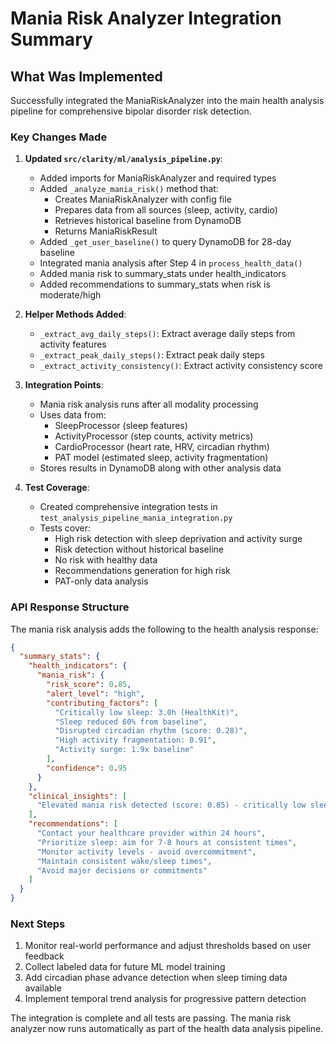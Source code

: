 # Mania Risk Analyzer Integration Summary

## What Was Implemented

Successfully integrated the ManiaRiskAnalyzer into the main health analysis pipeline for comprehensive bipolar disorder risk detection.

### Key Changes Made

1. **Updated `src/clarity/ml/analysis_pipeline.py`**:
   - Added imports for ManiaRiskAnalyzer and required types
   - Added `_analyze_mania_risk()` method that:
     - Creates ManiaRiskAnalyzer with config file
     - Prepares data from all sources (sleep, activity, cardio)
     - Retrieves historical baseline from DynamoDB
     - Returns ManiaRiskResult
   - Added `_get_user_baseline()` to query DynamoDB for 28-day baseline
   - Integrated mania analysis after Step 4 in `process_health_data()`
   - Added mania risk to summary_stats under health_indicators
   - Added recommendations to summary_stats when risk is moderate/high

2. **Helper Methods Added**:
   - `_extract_avg_daily_steps()`: Extract average daily steps from activity features
   - `_extract_peak_daily_steps()`: Extract peak daily steps
   - `_extract_activity_consistency()`: Extract activity consistency score

3. **Integration Points**:
   - Mania risk analysis runs after all modality processing
   - Uses data from:
     - SleepProcessor (sleep features)
     - ActivityProcessor (step counts, activity metrics)
     - CardioProcessor (heart rate, HRV, circadian rhythm)
     - PAT model (estimated sleep, activity fragmentation)
   - Stores results in DynamoDB along with other analysis data

4. **Test Coverage**:
   - Created comprehensive integration tests in `test_analysis_pipeline_mania_integration.py`
   - Tests cover:
     - High risk detection with sleep deprivation and activity surge
     - Risk detection without historical baseline
     - No risk with healthy data
     - Recommendations generation for high risk
     - PAT-only data analysis

### API Response Structure

The mania risk analysis adds the following to the health analysis response:

```json
{
  "summary_stats": {
    "health_indicators": {
      "mania_risk": {
        "risk_score": 0.85,
        "alert_level": "high",
        "contributing_factors": [
          "Critically low sleep: 3.0h (HealthKit)",
          "Sleep reduced 60% from baseline",
          "Disrupted circadian rhythm (score: 0.28)",
          "High activity fragmentation: 0.91",
          "Activity surge: 1.9x baseline"
        ],
        "confidence": 0.95
      }
    },
    "clinical_insights": [
      "Elevated mania risk detected (score: 0.85) - critically low sleep: 3.0h (HealthKit) and activity surge: 1.9x baseline. Consider contacting your healthcare provider."
    ],
    "recommendations": [
      "Contact your healthcare provider within 24 hours",
      "Prioritize sleep: aim for 7-8 hours at consistent times",
      "Monitor activity levels - avoid overcommitment",
      "Maintain consistent wake/sleep times",
      "Avoid major decisions or commitments"
    ]
  }
}
```

### Next Steps

1. Monitor real-world performance and adjust thresholds based on user feedback
2. Collect labeled data for future ML model training
3. Add circadian phase advance detection when sleep timing data available
4. Implement temporal trend analysis for progressive pattern detection

The integration is complete and all tests are passing. The mania risk analyzer now runs automatically as part of the health data analysis pipeline.
